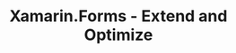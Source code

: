 ﻿---
type: deck
id: xamarinforms---extend-and-optimize
title: Xamarin.Forms - Extend and Optimize
link: https://github.com/dotnet-presentations/mobile/tree/master/Xamarin.Forms%20-%20Extend%20and%20Optimize
content: This deck focuses on the latest developments in Xamarin.Forms that will help developers share more code and build beautiful native iOS and Android apps in less time.
---